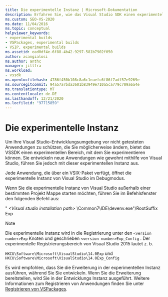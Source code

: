 ```yaml
---
title: Die experimentelle Instanz | Microsoft-Dokumentation
description: Erfahren Sie, wie das Visual Studio SDK einen experimentellen Bereich bereitstellt, um nicht getestete Anwendungen im Debugmodus auszuführen.
ms.custom: SEO-VS-2020
ms.date: 11/04/2016
ms.topic: conceptual
helpviewer_keywords:
- experimental builds
- VSPackages, experimental builds
- VSIP, experimental builds
ms.assetid: ead0df4e-6f88-4b42-9297-581b7902f050
author: acangialosi
ms.author: anthc
manager: jillfra
ms.workload:
- vssdk
ms.openlocfilehash: 4786f450b108c8a6c1eaefc6f86f7adf57e9269e
ms.sourcegitcommit: 94a57a7bda3601b83949e710a5ca779c709a6a4e
ms.translationtype: MT
ms.contentlocale: de-DE
ms.lasthandoff: 12/21/2020
ms.locfileid: "97715859"
---
```

# <a name="the-experimental-instance"></a>Die experimentelle Instanz
Um Ihre Visual Studio-Entwicklungsumgebung vor nicht getesteten Anwendungen zu schützen, die Sie möglicherweise ändern, bietet das VSSDK einen experimentellen Bereich, mit dem Sie experimentieren können. Sie entwickeln neue Anwendungen wie gewohnt mithilfe von Visual Studio, führen Sie jedoch mit dieser experimentellen Instanz aus.

 Jede Anwendung, die über ein VSIX-Paket verfügt, öffnet die experimentelle Instanz von Visual Studio im Debugmodus.

 Wenn Sie die experimentelle Instanz von Visual Studio außerhalb einer bestimmten Projekt Mappe starten möchten, führen Sie im Befehlsfenster den folgenden Befehl aus:

 " *\<Visual studio installation path>* \Common7\IDE\devenv.exe"/RootSuffix Exp

> [!NOTE]
> Die experimentelle Instanz wird in die Registrierung unter den `<version number>Exp` Knoten und geschrieben `<version number>Exp_Config` . Der experimentelle Registrierungsbereich von Visual Studio 2015 lautet z. b.
>
> `HKCU\Software\Microsoft\VisualStudio\14.0Exp` und `HKCU\Software\Microsoft\VisualStudio\14.0Exp_Config`

 Es wird empfohlen, dass Sie die Erweiterung in der experimentellen Instanz ausführen, während Sie Sie entwickeln. Wenn Sie die Erweiterung bereitstellen, wird Sie in der Entwicklungs Instanz ausgeführt. Weitere Informationen zum Registrieren von Anwendungen finden Sie unter [Registrieren von VSPackages](../extensibility/internals/registering-vspackages.md).
